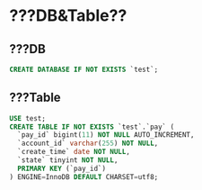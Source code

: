 # ???DB&Table??
## ???DB
```sql
CREATE DATABASE IF NOT EXISTS `test`;
```

## ???Table
```sql
USE test;
CREATE TABLE IF NOT EXISTS `test`.`pay` (
  `pay_id` bigint(11) NOT NULL AUTO_INCREMENT,
  `account_id` varchar(255) NOT NULL,
  `create_time` date NOT NULL,
  `state` tinyint NOT NULL,
  PRIMARY KEY (`pay_id`)
) ENGINE=InnoDB DEFAULT CHARSET=utf8;
```